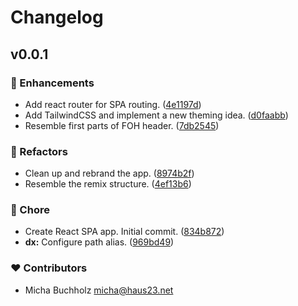 # Changelog


## v0.0.1


### 🚀 Enhancements

- Add react router for SPA routing. ([4e1197d](https://github.com/haus23/tipprunde/commit/4e1197d))
- Add TailwindCSS and implement a new theming idea. ([d0faabb](https://github.com/haus23/tipprunde/commit/d0faabb))
- Resemble first parts of FOH header. ([7db2545](https://github.com/haus23/tipprunde/commit/7db2545))

### 💅 Refactors

- Clean up and rebrand the app. ([8974b2f](https://github.com/haus23/tipprunde/commit/8974b2f))
- Resemble the remix structure. ([4ef13b6](https://github.com/haus23/tipprunde/commit/4ef13b6))

### 🏡 Chore

- Create React SPA app. Initial commit. ([834b872](https://github.com/haus23/tipprunde/commit/834b872))
- **dx:** Configure path alias. ([969bd49](https://github.com/haus23/tipprunde/commit/969bd49))

### ❤️ Contributors

- Micha Buchholz <micha@haus23.net>

